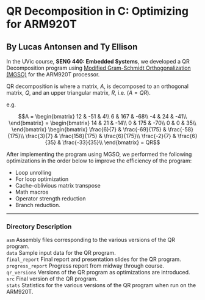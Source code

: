 # QR Decomposition in C: Optimizing for ARM920T
## By Lucas Antonsen and Ty Ellison

In the UVic course, **SENG 440: Embedded Systems**, we developed a QR Decomposition program using [Modified Gram-Schmidt Orthogonalization (MGSO)](https://www.laurenthoeltgen.name/post/gram-schmidt/) for the ARM920T processor.

QR decomposition is where a matrix, $A$, is decomposed to an orthogonal matrix, $Q$, and an upper triangular matrix, $R$, i.e. $(A = QR)$.

e.g.

$$A = 
\begin{bmatrix}
12 & -51 & 4\\
6 & 167 & -68\\
-4 & 24 & -41\\
\end{bmatrix}
= \begin{bmatrix}
14 & 21 & -14\\
0 & 175 & -70\\ 
0 & 0 & 35\\
\end{bmatrix}
\begin{bmatrix}
\frac{6}{7} & \frac{-69}{175} & \frac{-58}{175}\\
\frac{3}{7} & \frac{158}{175} & \frac{6}{175}\\ 
\frac{-2}{7} & \frac{6}{35} & \frac{-33}{35}\\
\end{bmatrix}
= QR$$

After implementing the program using MGSO, we performed the following optimizations in the order below to improve the efficiency of the program:

- Loop unrolling
- For loop optimization
- Cache-oblivious matrix transpose
- Math macros
- Operator strength reduction
- Branch reduction.

---

### Directory Description

```asm``` Assembly files corresponding to the various versions of the QR program.  
```data``` Sample input data for the QR program.  
```final_report``` Final report and presentation slides for the QR program.  
```progress_report``` Progress report from midway through course.  
```qr_versions``` Versions of the QR program as optimizations are introduced.  
```src``` Final version of the QR program.  
```stats``` Statistics for the various versions of the QR program when run on the ARM920T.
